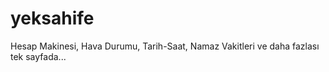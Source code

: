 # yeksahife
Hesap Makinesi, Hava Durumu, Tarih-Saat, Namaz Vakitleri ve daha fazlası tek sayfada...
